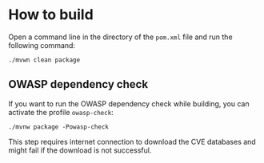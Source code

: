 How to build
============

Open a command line in the directory of the `pom.xml` file and run the following command:

    ./mvwn clean package

OWASP dependency check
----------------------

If you want to run the OWASP dependency check while building, you can
activate the profile `owasp-check`:

    ./mvnw package -Powasp-check

This step requires internet connection to download the CVE databases and 
might fail if the download is not successful.
